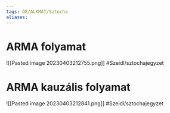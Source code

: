 ```yaml
---
tags: OE/ALKMAT/Sztocha 
aliases:
---
```

# ARMA folyamat
![[Pasted image 20230403212755.png]]
#Szeidl/sztochajegyzet 

# ARMA kauzális folyamat
![[Pasted image 20230403212841.png]]
#Szeidl/sztochajegyzet 
